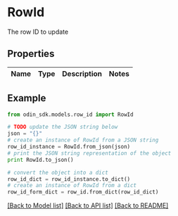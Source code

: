 # RowId

The row ID to update

## Properties

Name | Type | Description | Notes
------------ | ------------- | ------------- | -------------

## Example

```python
from odin_sdk.models.row_id import RowId

# TODO update the JSON string below
json = "{}"
# create an instance of RowId from a JSON string
row_id_instance = RowId.from_json(json)
# print the JSON string representation of the object
print RowId.to_json()

# convert the object into a dict
row_id_dict = row_id_instance.to_dict()
# create an instance of RowId from a dict
row_id_form_dict = row_id.from_dict(row_id_dict)
```
[[Back to Model list]](../README.md#documentation-for-models) [[Back to API list]](../README.md#documentation-for-api-endpoints) [[Back to README]](../README.md)



